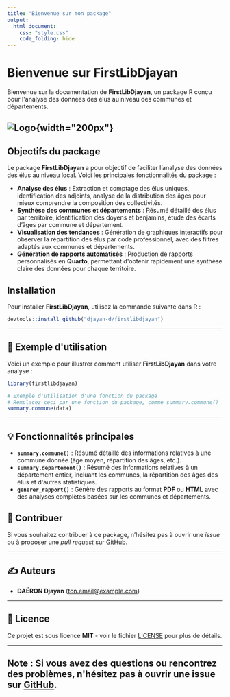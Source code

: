 ```yaml
---
title: "Bienvenue sur mon package"
output:
  html_document:
    css: "style.css"
    code_folding: hide
---
```



# Bienvenue sur **FirstLibDjayan**

Bienvenue sur la documentation de **FirstLibDjayan**, un package R conçu pour l'analyse des données des élus au niveau des communes et départements.

## ![Logo](assets/logo.png){width="200px"}

## Objectifs du package

Le package **FirstLibDjayan** a pour objectif de faciliter l’analyse des données des élus au niveau local. Voici les principales fonctionnalités du package :

- **Analyse des élus** : Extraction et comptage des élus uniques, identification des adjoints, analyse de la distribution des âges pour mieux comprendre la composition des collectivités.
- **Synthèse des communes et départements** : Résumé détaillé des élus par territoire, identification des doyens et benjamins, étude des écarts d’âges par commune et département.
- **Visualisation des tendances** : Génération de graphiques interactifs pour observer la répartition des élus par code professionnel, avec des filtres adaptés aux communes et départements.
- **Génération de rapports automatisés** : Production de rapports personnalisés en **Quarto**, permettant d'obtenir rapidement une synthèse claire des données pour chaque territoire.

## Installation

Pour installer **FirstLibDjayan**, utilisez la commande suivante dans R :

```r
devtools::install_github("djayan-d/firstlibdjayan")
```

---


## 📖 Exemple d'utilisation

Voici un exemple pour illustrer comment utiliser **FirstLibDjayan** dans votre analyse :

```r
library(firstlibdjayan)

# Exemple d'utilisation d'une fonction du package
# Remplacez ceci par une fonction du package, comme summary.commune()
summary.commune(data)  
```
---


## 💡 Fonctionnalités principales

- **`summary.commune()`** : Résumé détaillé des informations relatives à une commune donnée (âge moyen, répartition des âges, etc.).
- **`summary.departement()`** : Résumé des informations relatives à un département entier, incluant les communes, la répartition des âges des élus et d'autres statistiques.
- **`generer_rapport()`** : Génère des rapports au format **PDF** ou **HTML** avec des analyses complètes basées sur les communes et départements.


## 👥 Contribuer

Si vous souhaitez contribuer à ce package, n’hésitez pas à ouvrir une *issue* ou à proposer une *pull request* sur [GitHub](https://github.com/djayan-d/firstlibdjayan).

---

## ✍️ Auteurs

- **DAËRON Djayan** (ton.email@example.com)

---

## 📄 Licence

Ce projet est sous licence **MIT** - voir le fichier [LICENSE](LICENSE) pour plus de détails.

---

**Note** : Si vous avez des questions ou rencontrez des problèmes, n'hésitez pas à ouvrir une issue sur [GitHub](https://github.com/djayan-d/firstlibdjayan).
---
